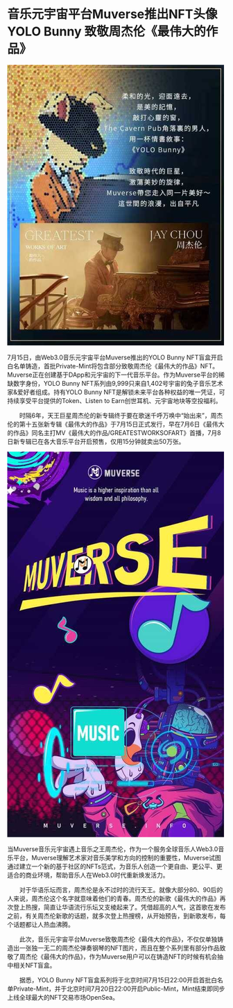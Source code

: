 # 音乐元宇宙平台Muverse推出NFT头像YOLO Bunny 致敬周杰伦《最伟大的作品》


![1](1658110823372.jpg)

7月15日，由Web3.0音乐元宇宙平台Muverse推出的YOLO Bunny NFT盲盒开启白名单铸造，首批Private-Mint将包含部分致敬周杰伦《最伟大的作品》NFT。Muverse正在创建基于DApp和元宇宙的下一代音乐平台。作为Muverse平台的稀缺数字身份，YOLO Bunny NFT系列由9,999只来自1,402号宇宙的兔子音乐艺术家&爱好者组成。持有YOLO Bunny NFT是解锁未来平台各种权益的唯一凭证，可持续享受平台提供的Token、Listen to Earn创世耳机、元宇宙地块等空投福利。

　　时隔6年，天王巨星周杰伦的新专辑终于要在歌迷千呼万唤中“始出来”，周杰伦的第十五张新专辑《最伟大的作品》于7月15日正式发行，早在7月6日《最伟大的作品》同名主打MV《最伟大的作品/GREATESTWORKSOFART》首播，7月8日新专辑已在各大音乐平台开启预售，仅用15分钟就卖出50万张。

![2](1658111025498.jpg)

当Muverse音乐元宇宙遇上音乐之王周杰伦，作为一个服务全球音乐人Web3.0音乐平台，Muverse理解艺术家对音乐美学和方向的控制的重要性，Muverse试图通过建立一个新的基于社区的NFTs范式，为音乐人创造一个更自由、更公平、更适合的商业环境，帮助音乐人在Web3.0时代重新焕发活力。

　　对于华语乐坛而言，周杰伦是永不过时的流行天王。就像大部分80、90后的人来说，周杰伦这个名字就意味着他们的青春。周杰伦的新歌《最伟大的作品》再次登上热搜，简直让华语流行乐坛又支棱起来了。凭借超高的人气，这首歌在发布之前，有关周杰伦新歌的话题，就多次登上热搜榜，从开始预告，到新歌发布，每个话题都让人热血沸腾。

　　此次，音乐元宇宙平台Muverse致敬周杰伦《最伟大的作品》，不仅仅单独铸造出一张独一无二的周杰伦弹奏钢琴的NFT图片，而且在整个系列里有部分作品致敬了周杰伦《最伟大的作品》，作为Muverse用户可以在铸造NFT的时候有机会抽中相关NFT盲盒。

　　据悉，YOLO Bunny NFT盲盒系列将于北京时间7月15日22:00开启首批白名单Private-Mint，并于北京时间7月20日22:00开启Public-Mint，Mint结束即同步上线全球最大的NFT交易市场OpenSea。
